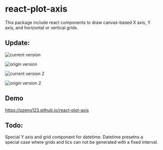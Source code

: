 # react-plot-axis
This package include react components to draw canvas-based X axis, Y axis, and horizontal or vertical grids.

## Update:
![current version](https://github.com/pzeng123/react-plot-axis/blob/master/public/cur.PNG "displaying date")

![origin version](https://github.com/pzeng123/react-plot-axis/blob/master/public/org.PNG "not displaying date")

![current version 2](https://github.com/pzeng123/react-plot-axis/blob/master/public/cur2.PNG "displaying date")

![origin version 2](https://github.com/pzeng123/react-plot-axis/blob/master/public/org2.PNG "not displaying date")

## Demo
https://pzeng123.github.io/react-plot-axis

## Todo:
Special Y axis and grid component for datetime. Datetime presetns a special case where grids and tics can not be generated with a fixed interval.